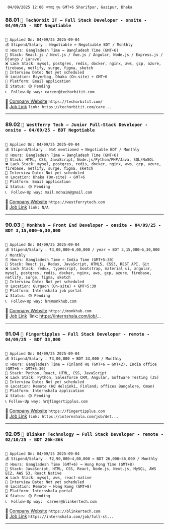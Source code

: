 ` 04/09/2025 12:00 অপরাহ্ণ বৃহঃ GMT+6 Sharifpur, Gazipur, Dhaka`

### 88.01 `🏢 TechOrbit IT — Full Stack Developer - onsite - 04/09/25 - BDT Negotiable`

<pre><code>
📅 Applied On: 04/09/25 2025-09-04
💰 Stipend/Salary : Negotiable ≈ Negotiable BDT / Monthly
⏰ Hours: Bangladesh Time → Bangladesh Time (GMT+6)
🧰 Stack: React.js / Next.js / Vue.js / Angular, Node.js / Express.js / Django / Laravel
❌ Lack Stack: mysql, postgres, redis, docker, nginx, aws, gcp, azure, firebase, netlify, surge, figma, sketch
📆 Interview Date: Not yet scheduled
🌐 Location: Rayerbag, Dhaka (On-site) + GMT+6
🧭 Platform: Email application
⏳ Status: 🟡 Pending
📞  Follow-Up way: career@techorbitit.com
</code></pre>

🔗 [Company Website](https://techorbitit.com/) `https://techorbitit.com/` <br />
🔗 [Job Link](https://techorbitit.com/career) `link: https://techorbitit.com/care...`

---

### 89.02 `🏢 Westferry Tech — Junior Full-Stack Developer - onsite - 04/09/25 - BDT Negotiable`

<pre><code>
📅 Applied On: 04/09/25 2025-09-04
💰 Stipend/Salary : Not mentioned ≈ Negotiable BDT / Monthly
⏰ Hours: Bangladesh Time → Bangladesh Time (GMT+6)
🧰 Stack: HTML, CSS, JavaScript, Node.js/Python/PHP/Java, SQL/NoSQL
❌ Lack Stack: mysql, postgres, redis, docker, nginx, aws, gcp, azure, firebase, netlify, surge, figma, sketch
📆 Interview Date: Not yet scheduled
🌐 Location: Dhaka (On-site) + GMT+6
🧭 Platform: Email application
⏳ Status: 🟡 Pending
📞  Follow-Up way: mail.mdnaim@gmail.com
</code></pre>

🔗 [Company Website](https://westferrytech.com) `https://westferrytech.com` <br />
🔗 [Job Link](N/A) `link: N/A`

---

### 90.03 `🏢 Monkhub — Front End Developer - onsite - 04/09/25 - BDT 3,15,000–6,30,000`

<pre><code>
📅 Applied On: 04/09/25 2025-09-04
💰 Stipend/Salary : ₹3,00,000–6,00,000 / year ≈ BDT 3,15,000–6,30,000 / Monthly
⏰ Hours: Bangladesh Time → India Time (GMT+5:30)
🧰 Stack: React.js, Redux, JavaScript, HTML5, CSS3, REST API, Git
❌ Lack Stack: redux, typescript, bootstrap, material ui, angular, mysql, postgres, redis, docker, nginx, aws, gcp, azure, firebase, netlify, surge, figma, sketch
📆 Interview Date: Not yet scheduled
🌐 Location: Gurgaon (On-site) + GMT+5:30
🧭 Platform: Internshala job portal
⏳ Status: 🟡 Pending
📞  Follow-Up way: hr@monkhub.com
</code></pre>

🔗 [Company Website](https://monkhub.com) `https://monkhub.com` <br />
🔗 [Job Link]() `link: https://internshala.com/job/...

---

### 91.04 `🏢 Fingertipplus — Full Stack Developer - remote - 04/09/25 - BDT 33,000`

<pre><code>
📅 Applied On: 04/09/25 2025-09-04
💰 Stipend/Salary : ₹3,00,000 ≈ BDT 33,000 / Monthly
⏰ Hours: Bangladesh Time → Finland HQ (GMT+6 → GMT+2), India office (GMT+6 → GMT+5:30)
🧰 Stack: Python, React, HTML, CSS, JavaScript
❌ Lack Stack: Python, Salesforce CRM, Angular, Software Testing (JS)
📆 Interview Date: Not yet scheduled
🌐 Location: Remote (HQ Helsinki, Finland; offices Bangalore, Oman)
🧭 Platform: Internshala application
⏳ Status: 🟡 Pending
📞 Follow-Up way: hr@fingertipplus.com
</code></pre>

🔗 [Company Website](https://fingertipplus.com) `https://fingertipplus.com` <br />
🔗 [Job Link](https://internshala.com/job/detail/full-stack-developer-work-from-home-job-at-fingertipplus172...) `link: https://internshala.com/job/det...`

---

### 92.05 `🏢 Blinker Technology — Full Stack Developer - remote - 02/10/25 - BDT 26k–36k`

<pre><code>
📅 Applied On: 04/09/25 2025-09-04
💰 Stipend/Salary : ₹2,90,000–4,00,000 ≈ BDT 26,000–36,000 / Monthly
⏰ Hours: Bangladesh Time (GMT+6) → Hong Kong Time (GMT+8)
🧰 Stack: JavaScript, HTML, CSS, React, Node.js, Next.js, MySQL, AWS EC2, AWS S3, React Native
❌ Lack Stack: mysql, aws, react-native
📆 Interview Date: Not yet scheduled
🌐 Location: Remote — Hong Kong (GMT+8)
🧭 Platform: Internshala portal
⏳ Status: 🟡 Pending
📞  Follow-Up way:  career@blinkertech.com
</code></pre>

🔗 [Company Website](https://blinkertech.com) `https://blinkertech.com` <br />
🔗 [Job Link](https://internshala.com/job/full-stack-developer-blinker-technology) `https://internshala.com/job/full-st...`

---
